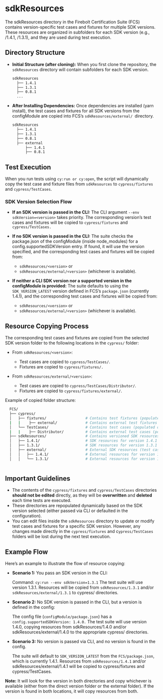 # sdkResources
The sdkResources directory in the Firebolt Certification Suite (FCS) contains version-specific test cases and fixtures for multiple SDK versions. These resources are organized in subfolders for each SDK version (e.g., /1.4.1, /1.3.1), and they are used during test execution.

## Directory Structure
- **Initial Structure (after cloning):** When you first clone the repository, the `sdkResources` directory will contain subfolders for each SDK version.
  ```bash 
  sdkResources
    ├── 1.4.1
    ├── 1.3.1
    ├── 0.8.1
    ...
- **After Installing Dependencies:**  Once dependencies are installed (yarn install), the test cases and fixtures for all SDK versions from the configModule are copied into FCS’s `sdkResources/external/ `directory.
  ```bash
  sdkResources
    ├── 1.4.1
    ├── 1.3.1
    ├── 0.8.1
    ├── external
        ├── 1.4.1
        ├── 0.8.1   
## Test Execution
When you run tests using `cy:run or cy:open`, the script will dynamically copy the test case and fixture files from `sdkResources` to `cypress/fixtures` and `cypress/TestCases`.

### SDK Version Selection Flow
- **If an SDK version is passed in the CLI:**
The CLI argument `--env sdkVersion=<version>` takes priority. The corresponding version’s test cases and fixtures will be copied to `cypress/fixtures` and `cypress/TestCases.`

- **If no SDK version is passed in the CLI:**
The suite checks the package.json of the configModule (inside node_modules) for a config.supportedSDKVersion entry. If found, it will use the version specified, and the corresponding test cases and fixtures will be copied from:
    - `sdkResources/<version>` or
    - `sdkResources/external/<version>` (whichever is available).

- **If neither a CLI SDK version nor a supported version in the configModule is provided:** The suite defaults to using the `SDK_VERSION_LATEST` version defined in FCS’s `package.json` (currently 1.4.1), and the corresponding test cases and fixtures will be copied from: 
    - `sdkResources/<version>` or
    - `sdkResources/external/<version>` (whichever is available).

## Resource Copying Process
The corresponding test cases and fixtures are copied from the selected SDK version folder to the following locations in the `cypress/` folder:

- From `sdkResources/<version>`: 
    - Test cases are copied to `cypress/TestCases/`.
    - Fixtures are copied to `cypress/fixtures/.`
- From `sdkResources/external/<version>`:

    - Test cases are copied to `cypress/TestCases/Distributor/`.
    - Fixtures are copied to `cypress/fixtures/external/`.

Example of copied folder structure:

  ```bash
    FCS/
    ├── cypress/
    │   ├── fixtures/                  # Contains test fixtures (populated during execution)
    |   |    ├── external/             # Contains external test fixtures (populated during execution)
    │   └── TestCases/                 # Contains test cases (populated during execution)
    |   |    ├── Distributor/          # Contains external test cases (populated during execution)
    ├── sdkResources/                  # Contains versioned SDK resources (test cases & fixtures)
    │   ├── 1.4.1/                     # SDK resources for version 1.4.1
    │   ├── 1.3.1/                     # SDK resources for version 1.3.1
    │   ├── external/                  # External SDK resources (test cases & fixtures)
    │   │   ├── 1.4.1/                 # External resources for version 1.4.1
    │   │   └── 1.3.1/                 # External resources for version 1.3.1
    
```
## Important Guidelines
- The contents of the `cypress/fixtures` and `cypress/TestCases` directories **should not be edited** directly, as they will be **overwritten** and **deleted** each time tests are executed.
- These directories are repopulated dynamically based on the SDK version selected (either passed via CLI or defaulted in the configuration).
- You can edit files inside the `sdkResources` directory to update or modify test cases and fixtures for a specific SDK version. However, any changes made directly in the `cypress/fixtures` and c`ypress/TestCases` folders will be lost during the next test execution.

## Example Flow
Here’s an example to illustrate the flow of resource copying:

- **Scenario 1:** You pass an SDK version in the CLI:

    Command: `cy:run --env sdkVersion=1.3.1`
    The test suite will use version 1.3.1. Resources will be copied from `sdkResources/1.3.1` and/or `sdkResources/external/1.3.1`  to cypress/ directories.
    
- **Scenario 2:** No SDK version is passed in the CLI, but a version is defined in the config:

    The config file (`configModule/package.json`) has a `config.supportedSDKVersion: 1.4.0.`
    The test suite will use version 1.4.0, copying resources from sdkResources/1.4.0 and/or sdkResources/external/1.4.0 to the appropriate cypress/ directories.

- **Scenario 3:** No version is passed via CLI, and no version is found in the config. 

    The suite will default to `SDK_VERSION_LATEST` from the `FCS/package.json`, which is currently 1.4.1. Resources from `sdkResources/1.4.1` and/or sdkResources/external/1.4.1 will be copied to cypress/fixtures and cypress/TestCases.

**Note:** It will look for the version in both directories and copy whichever is available (either from the direct version folder or the external folder). If the version is found in both locations, it will copy resources from both.